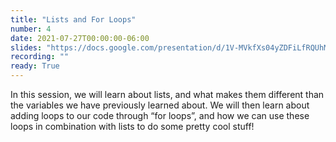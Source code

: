 ```yaml
---
title: "Lists and For Loops"
number: 4
date: 2021-07-27T00:00:00-06:00
slides: "https://docs.google.com/presentation/d/1V-MVkfXs04yZDFiLfRQUhMbH64GOs78-g6P3Fr68rOU/edit?usp=sharing"
recording: ""
ready: True
---
```


In this session, we will learn about lists, and what makes them different than the variables we have previously learned about. We will then learn about adding loops to our code through “for loops”, and how we can use these loops in combination with lists to do some pretty cool stuff!